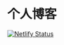 # 个人博客
[![Netlify Status](https://api.netlify.com/api/v1/badges/fb9fe66e-05b2-41a9-bd81-2a5651f45faf/deploy-status)](https://app.netlify.com/sites/legendary-entremet-7209c7/deploys)
